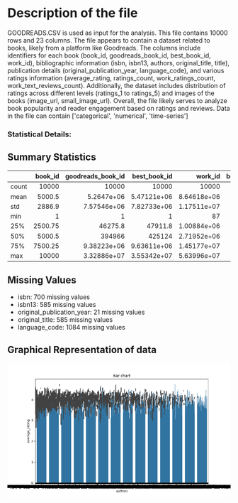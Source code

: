 # Description of the file


GOODREADS.CSV is used as input for the analysis. This file contains 10000 rows and 23 columns.
The file appears to contain a dataset related to books, likely from a platform like Goodreads. The columns include identifiers for each book (book_id, goodreads_book_id, best_book_id, work_id), bibliographic information (isbn, isbn13, authors, original_title, title), publication details (original_publication_year, language_code), and various ratings information (average_rating, ratings_count, work_ratings_count, work_text_reviews_count). Additionally, the dataset includes distribution of ratings across different levels (ratings_1 to ratings_5) and images of the books (image_url, small_image_url). Overall, the file likely serves to analyze book popularity and reader engagement based on ratings and reviews.
Data in the file can contain ['categorical', 'numerical', 'time-series']

### Statistical Details:


## Summary Statistics

|       |   book_id |   goodreads_book_id |     best_book_id |         work_id |   books_count |         isbn13 |   original_publication_year |   average_rating |    ratings_count |   work_ratings_count |   work_text_reviews_count |   ratings_1 |   ratings_2 |   ratings_3 |      ratings_4 |       ratings_5 |
|:------|----------:|--------------------:|-----------------:|----------------:|--------------:|---------------:|----------------------------:|-----------------:|-----------------:|---------------------:|--------------------------:|------------:|------------:|------------:|---------------:|----------------:|
| count |  10000    |     10000           |  10000           | 10000           |    10000      | 9415           |                    9979     |     10000        |  10000           |      10000           |                  10000    |    10000    |    10000    |     10000   | 10000          | 10000           |
| mean  |   5000.5  |         5.2647e+06  |      5.47121e+06 |     8.64618e+06 |       75.7127 |    9.75504e+12 |                    1981.99  |         4.00219  |  54001.2         |      59687.3         |                   2919.96 |     1345.04 |     3110.89 |     11475.9 | 19965.7        | 23789.8         |
| std   |   2886.9  |         7.57546e+06 |      7.82733e+06 |     1.17511e+07 |      170.471  |    4.42862e+11 |                     152.577 |         0.254427 | 157370           |     167804           |                   6124.38 |     6635.63 |     9717.12 |     28546.4 | 51447.4        | 79768.9         |
| min   |      1    |         1           |      1           |    87           |        1      |    1.9517e+08  |                   -1750     |         2.47     |   2716           |       5510           |                      3    |       11    |       30    |       323   |   750          |   754           |
| 25%   |   2500.75 |     46275.8         |  47911.8         |     1.00884e+06 |       23      |    9.78032e+12 |                    1990     |         3.85     |  13568.8         |      15438.8         |                    694    |      196    |      656    |      3112   |  5405.75       |  5334           |
| 50%   |   5000.5  |    394966           | 425124           |     2.71952e+06 |       40      |    9.78045e+12 |                    2004     |         4.02     |  21155.5         |      23832.5         |                   1402    |      391    |     1163    |      4894   |  8269.5        |  8836           |
| 75%   |   7500.25 |         9.38223e+06 |      9.63611e+06 |     1.45177e+07 |       67      |    9.78083e+12 |                    2011     |         4.18     |  41053.5         |      45915           |                   2744.25 |      885    |     2353.25 |      9287   | 16023.5        | 17304.5         |
| max   |  10000    |         3.32886e+07 |      3.55342e+07 |     5.63996e+07 |     3455      |    9.79001e+12 |                    2017     |         4.82     |      4.78065e+06 |          4.94236e+06 |                 155254    |   456191    |   436802    |    793319   |     1.4813e+06 |     3.01154e+06 |

## Missing Values

- isbn: 700 missing values
- isbn13: 585 missing values
- original_publication_year: 21 missing values
- original_title: 585 missing values
- language_code: 1084 missing values
## Graphical Representation of data

![Bar_plot.png](Bar_plot.png)
